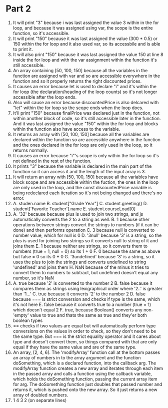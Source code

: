 # Part 2

1. It will print "3" because i was last assigned the value 3 within in the
for loop, and because it was assigned using var, the scope is the entire
function, so it's accessible.
2. It will print "150" because it was last assigned the value (300 * 0.5)
or 150 within the for loop and it also used var, so its accessbile and is
able to print it.
3. It will also print "150" because it was last assigned the value 150 at
line 8 inside the for loop and with the var assignment within the function
it's still accessible.
4. An array containing [50, 100, 150] because all the variables in the 
function are assigned with var and so are accessible everywhere in the
function and so it properly returns the right discounted prices.
5. It causes an error because let is used to declare "i" and it's within 
the for loop (the declaration/heading of the loop counts) so it's not 
longer accessible after the loop ends. 
6. Also will cause an error because discountedPrice is also delcared with
"let" within the for loop so the scope ends when the loop does.
7. It'll print "150" because finalPrice was declared just in the function,
not within another block of code, so it's still accessible later in the
function. And it was last assigned the value "150" within the for loop and
blocks within the function also have access to the variable.
8. It returns an array with [50, 100, 150] because all the variables are
declared within the function so are accessible anywhere in the function
and the ones declared in the for loop are only used in the loop, so it 
returns normally.
9. It causes an error because "i"'s scope is only within the for loop so
it's not defined in the rest of the function.
10. It prints "3" because the variable is declared in the main part of the
function so it can access it and the length of the input array is 3.
11. It will return an array with [50, 100, 150] because all the variables
have block scope and are accessible within the fuction, the ones in the
loop are only used in the loop, and the const discountedPrice variable is
being redeclared each iteration so it's not being changed and there's no
error.
12.
	A. studen.name
	B. student["Grade Year"]
	C. student.greeting()
	D. student['Favorite Teacher'].name
	E. student.courseLoad[0]
13. 
	A. '32' because because plus is used to join two strings, and js
	automatically converts the 2 to a string as well.
	B. 1 because other operations between strings convert the strings
	to numbers (if it can be done) and then performs operation
	C. 3 because null is converted to number value, which for null is 0
	D. '3null' because '3' is a string, so the plus is used for joining 
	two strings so it converts null to string of it and joins them
	E. 1 because neither are strings, so it converts them to numbers 
	(true = 1, null = 0) so its 1 + 0
	F. 0 because the same as above but false = 0 so its 0 + 0
	G. '3undefined' because '3' is a string, so it uses the plus to 
	join the strings and converts undefined to string 'undefined' and 
	joins them
	H. NaN because of the minus it tries to convert them to numbers to
	subtract, but undefined doesn't equal any number, so it's NaN
14.
	A. true because '2' is converted to the number 2
	B. false because it compares them as strings using lexigraphical
	order where '2..' is greater than '1...'
	C. true because it converts '2' to the number 2
	D. false because === is strict conversion and checks if type is the
	same, which it's not here
	E. false because it converts true to a number (true = 1) which
	doesn't equal 2
	F. true, because Boolean() converts any non-'empty' value to true
	and thats the same as true and they'er both boolean types
15. == checks if two values are equal but will automatically perform type
conversions on the values in order to check, so they don't need to be the
same type. But === is the strict equality operator and it cares about type
and doesn't convert them, so things compared with that are only equal if
they have the same value and are of the same type.
17. An array, [2, 4, 6]. The 'modifyArray' function call at the bottom
passes an array of numbers in to the array argument and the function
doSomething, which is a declared function, into the callback arg. The
modifyArray function creates a new array and iterates through each item in
the passed array and calls a function using the callback variable, which
holds the doSomething function, passing the current array item for arg. The
doSomething function just doubles that passed number and returns it, which is
pushed onto the new array. So it just returns a new array of doubled numbers.
19. 1 4 3 2 (on separate lines)



